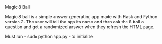 Magic 8 Ball


Magic 8 ball is a simple answer generating app made with Flask and Python version 2. The user will tell the app its name and then ask the 8 ball a question and get a randomized answer when they refresh the HTML page.

Must run - sudo python app.py - to initialize